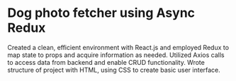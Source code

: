 # Dog photo fetcher using Async Redux
Created a clean, efficient environment with React.js and employed Redux to map state to props and acquire information as needed.  Utilized Axios calls to access data from backend and enable CRUD functionality.
Wrote structure of project with HTML, using CSS to create basic user interface.
